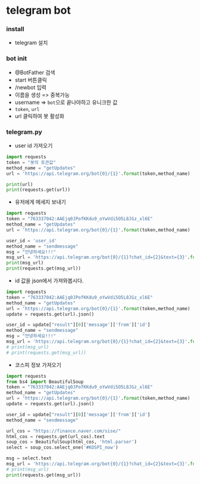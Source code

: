 # telegram bot

### install

- telegram 설치

### bot init

- @BotFather  검색
- start 버튼클릭
- /newbot 입력
- 이름을 생성 => 중복가능
- username => `bot`으로 끝나야하고 유니크한 값
- `token`, `url` 
- url 클릭하여 봇 활성화

### telegram.py

- user id 가져오기

```python
import requests
token = "봇의 토큰값"
method_name = "getUpdates"
url = 'https://api.telegram.org/bot{0}/{1}'.format(token,method_name)

print(url)
print(requests.get(url))
```

- 유저에게 메세지 보내기

```python
import requests
token = "763337042:AAEjq0JPofKKdu9_oYwVdi5O5L8JGz_xl6E"
method_name = "getUpdates"
url = 'https://api.telegram.org/bot{0}/{1}'.format(token,method_name)

user_id = 'user_id'
method_name = "sendmessage"
msg = "안녕하세요!!!"
msg_url = 'https://api.telegram.org/bot{0}/{1}?chat_id={2}&text={3}'.format(token,method_name,user_id,msg)
print(msg_url)
print(requests.get(msg_url))
```

- id 값을 json에서 가져와봅시다.

```python
import requests
token = "763337042:AAEjq0JPofKKdu9_oYwVdi5O5L8JGz_xl6E"
method_name = "getUpdates"
url = 'https://api.telegram.org/bot{0}/{1}'.format(token,method_name)
update = requests.get(url).json()

user_id = update["result"][0]['message']['from']['id']
method_name = "sendmessage"
msg = "안녕하세요!!!"
msg_url = 'https://api.telegram.org/bot{0}/{1}?chat_id={2}&text={3}'.format(token,method_name,user_id,msg)
# print(msg_url)
# print(requests.get(msg_url))
```

- 코스피 정보 가져오기

```python
import requests
from bs4 import BeautifulSoup
token = "763337042:AAEjq0JPofKKdu9_oYwVdi5O5L8JGz_xl6E"
method_name = "getUpdates"
url = 'https://api.telegram.org/bot{0}/{1}'.format(token,method_name)
update = requests.get(url).json()

user_id = update["result"][0]['message']['from']['id']
method_name = "sendmessage"

url_cos = "https://finance.naver.com/sise/"
html_cos = requests.get(url_cos).text
soup_cos = BeautifulSoup(html_cos, 'html.parser')
select = soup_cos.select_one('#KOSPI_now')

msg = select.text
msg_url = 'https://api.telegram.org/bot{0}/{1}?chat_id={2}&text={3}'.format(token,method_name,user_id,msg)
# print(msg_url)
print(requests.get(msg_url))

```

